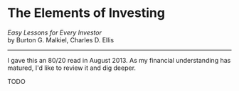 # The Elements of Investing
*Easy Lessons for Every Investor*<br>
by Burton G. Malkiel, Charles D. Ellis

---

I gave this an 80/20 read in August 2013. As my financial understanding has matured, I'd like to review it and dig deeper.

TODO
